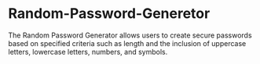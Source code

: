 # Random-Password-Generetor
The Random Password Generator allows users to create secure passwords based on specified criteria such as length and the inclusion of uppercase letters, lowercase letters, numbers, and symbols. 
